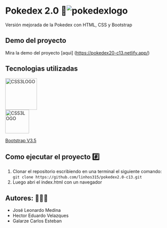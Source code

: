 # Pokedex 2.0 💛![pokedexlogo](https://i.ibb.co/ynZfGVsk/052e5822edc9e5781bb053cb60054284.png)

Versión mejorada de la Pokedex con HTML, CSS y Bootstrap
## Demo del proyecto

Mira la demo del proyecto [aqui] (https://pokedex20-c13.netlify.app/)

## Tecnologias utilizadas 

<img src="https://upload.wikimedia.org/wikipedia/commons/thumb/1/10/CSS3_and_HTML5_logos_and_wordmarks.svg/1582px-CSS3_and_HTML5_logos_and_wordmarks.svg.png" alt="CSS3LOGO" height="100"/>

<br>

<img src="https://upload.wikimedia.org/wikipedia/commons/thumb/b/b2/Bootstrap_logo.svg/2560px-Bootstrap_logo.svg.png" alt="CSS3LOGO" height="75"/> 

[Bootstrap V3.5](https://getbootstrap.com/)

## Como ejecutar el proyecto #️⃣

1. Clonar el repositorio escribiendo en una terminal el siguiente comando: `git clone https://github.com/linhos315/pokedex2.0-c13.git`
1. Luego abri el index.html con un navegador

## Autores: 👨🏻‍💻

- José Leonardo Medina
- Hector Eduardo Velazques
- Galarze Carlos Esteban